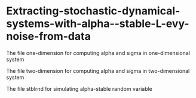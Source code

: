 # Extracting-stochastic-dynamical-systems-with-alpha--stable-L-evy-noise-from-data


The file one-dimension for computing alpha and sigma in one-dimensional system

The file two-dimension for computing alpha and sigma in two-dimensional system

The file stblrnd for simulating alpha-stable random variable


